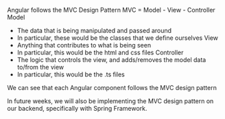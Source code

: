 

Angular follows the MVC Design Pattern
MVC = Model - View - Controller
Model
  - The data that is being manipulated and passed around
  - In particular, these would be the classes that we define ourselves
View
  - Anything that contributes to what is being seen
  - In particular, this would be the html and css files
Controller
  - The logic that controls the view, and adds/removes the model data to/from the view
  - In particular, this would be the .ts files

We can see that each Angular component follows the MVC design pattern

In future weeks, we will also be implementing the MVC design pattern on our backend, specifically with Spring Framework.

